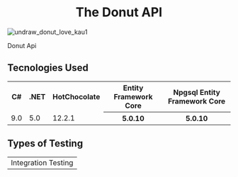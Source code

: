  <h1 align="center">The Donut API </h1>

![undraw_donut_love_kau1](https://user-images.githubusercontent.com/25781203/141845032-8fb8928c-e3e7-49a0-ac2a-80c9e4377a97.png)


Donut Api 

## Tecnologies Used

<table>
<tr>
	<th>C#</th>
	<th>.NET</th>
	<th>HotChocolate</th>
	<th>Entity Framework Core</th>
	<th>Npgsql Entity Framework Core</th>
</tr>
<tr>
	<td>9.0</td>
	<td>5.0</td>
	<td>12.2.1</td>
	<th>5.0.10</th>
	<th>5.0.10</th>
</tr>
</table>

## Types of Testing
<table>
	<tr>
	  <td>Integration Testing</td>
	</tr>
</table>